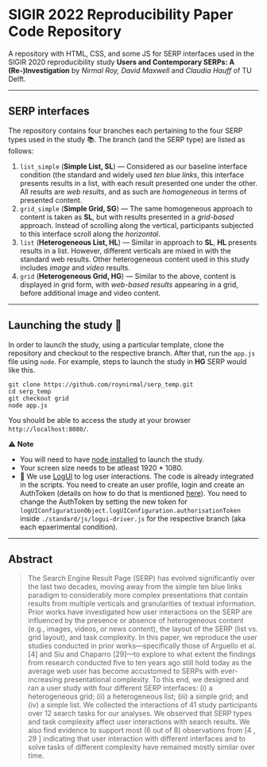 # SIGIR 2022 Reproducibility Paper Code Repository

A repository with HTML, CSS, and some JS for SERP interfaces used in the SIGIR 2020 reproducibility study **Users and Contemporary SERPs: A (Re-)Investigation** by _Nirmal Roy, David Maxwell_ and _Claudia Hauff_ of TU Delft. 

---

## SERP interfaces

The repository contains four branches each pertaining to the four SERP types used in the study  :books:. The branch (and the SERP type) are listed as follows:

1. `list_simple` (**Simple List, SL**) &mdash; Considered as our baseline interface condition (the standard and widely used _ten blue links_, this interface presents results in a list, with each result presented one under the other. All results are _web results_, and as such are _homogeneous_ in terms of presented content.
2. `grid_simple` (**Simple Grid, SG**) &mdash; The same homogeneous approach to content is taken as **SL**, but with results presented in a _grid-based_ approach. Instead of scrolling along the vertical, participants subjected to this interface scroll along the _horizontal_.
3. `list` (**Heterogeneous List, HL**) &mdash; Similar in approach to **SL**, **HL** presents results in a list. However, different verticals are mixed in with the standard web results. Other heterogeneous content used in this study includes _image_ and _video_ results.
4. `grid` (**Heterogeneous Grid, HG**) &mdash; Similar to the above, content is displayed in grid form, with _web-based results_ appearing in a grid, before additional image and video content.

---

## Launching the study :rocket:

In order to launch the study, using a particular template, clone the repository and checkout to the respective branch. After that, run the `app.js` file using `node`. For example, steps to launch the study in **HG** SERP would like this.

```
git clone https://github.com/roynirmal/serp_temp.git
cd serp_temp
git checkout grid
node app.js
```

You should be able to access the study at your browser `http://localhost:8080/`. 

:warning: **Note**
- You will need to have [node installed](https://nodejs.org/en/download/) to launch the study. 
- Your screen size needs to be atleast 1920 * 1080.
- :microscope: We use [LogUI](http://logui.ewi.tudelft.nl/#/) to log user interactions. The code is already integrated in the scripts. You need to create an user profile, login and create an AuthToken (details on how to do that is mentioned [here](https://github.com/logui-framework/server/wiki/First-Run-Guide)). You need to change the AuthToken by setting the new token for `logUIConfigurationObject.logUIConfiguration.authorisationToken` inside `./standard/js/logui-driver.js` for the respective branch (aka each epxerimental condition). 


---

## Abstract
> The Search Engine Result Page (SERP) has evolved significantly over the last two decades, moving away from the simple ten blue links paradigm to considerably more complex presentations that contain results from multiple verticals and granularities of textual information. Prior works have investigated how user interactions on the SERP are influenced by the presence or absence of heterogeneous content (e.g., images, videos, or news content), the layout of the SERP (list vs. grid layout), and task complexity. In this paper, we reproduce the user studies conducted in prior works—specifically those of Arguello et al. [4] and Siu and Chaparro [29]—to explore to what extent the findings from research conducted five to ten years ago still hold today as the average web user has become accustomed to SERPs with ever-increasing presentational complexity. To this end, we designed and ran a user study with four different SERP interfaces: (i) a heterogeneous grid; (ii) a heterogeneous list; (iii) a simple grid; and (iv) a simple list. We collected the interactions of 41 study participants over 12 search tasks for our analyses. We observed that SERP types and task complexity affect user interactions with search results. We also find evidence to support most (6 out of 8) observations from [4 , 29 ] indicating that user interaction with different interfaces and to solve tasks of different complexity have remained mostly similar over time.

